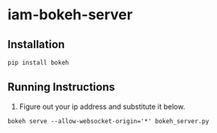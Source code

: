 # iam-bokeh-server

## Installation

```
pip install bokeh
```

## Running Instructions
1. Figure out your ip address and substitute it below.

```
bokeh serve --allow-websocket-origin='*' bokeh_server.py
```